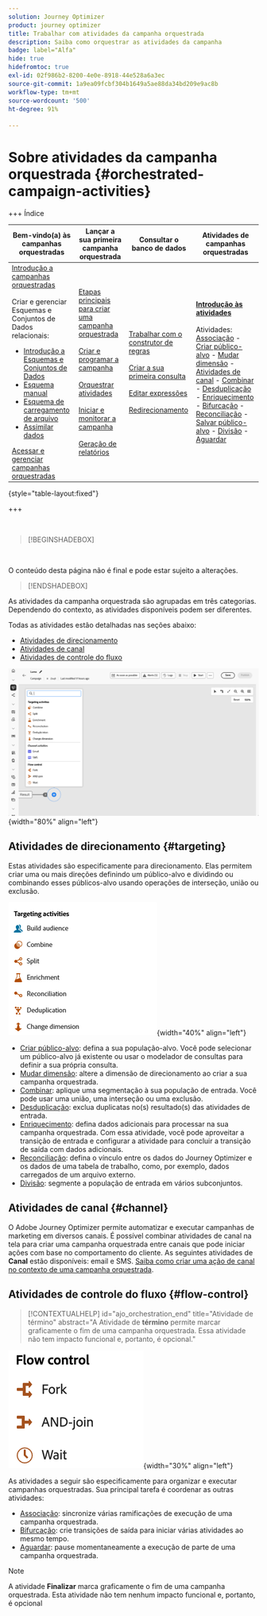 ```yaml
---
solution: Journey Optimizer
product: journey optimizer
title: Trabalhar com atividades da campanha orquestrada
description: Saiba como orquestrar as atividades da campanha
badge: label="Alfa"
hide: true
hidefromtoc: true
exl-id: 02f986b2-8200-4e0e-8918-44e528a6a3ec
source-git-commit: 1a9ea09fcbf304b1649a5ae88da34bd209e9ac8b
workflow-type: tm+mt
source-wordcount: '500'
ht-degree: 91%

---
```


# Sobre atividades da campanha orquestrada {#orchestrated-campaign-activities}


+++ Índice 

| Bem-vindo(a) às campanhas orquestradas | Lançar a sua primeira campanha orquestrada | Consultar o banco de dados | Atividades de campanhas orquestradas |
|---|---|---|---|
| [Introdução a campanhas orquestradas](../gs-orchestrated-campaigns.md)<br/><br/>Criar e gerenciar Esquemas e Conjuntos de Dados relacionais:</br> <ul><li>[Introdução a Esquemas e Conjuntos de Dados](../gs-schemas.md)</li><li>[Esquema manual](../manual-schema.md)</li><li>[Esquema de carregamento de arquivo](../file-upload-schema.md)</li><li>[Assimilar dados](../ingest-data.md)</li></ul>[Acessar e gerenciar campanhas orquestradas](../access-manage-orchestrated-campaigns.md) | [Etapas principais para criar uma campanha orquestrada](../gs-campaign-creation.md)<br/><br/>[Criar e programar a campanha](../create-orchestrated-campaign.md)<br/><br/>[Orquestrar atividades](../orchestrate-activities.md)<br/><br/>[Iniciar e monitorar a campanha](../start-monitor-campaigns.md)<br/><br/>[Geração de relatórios](../reporting-campaigns.md) | [Trabalhar com o construtor de regras](../orchestrated-rule-builder.md)<br/><br/>[Criar a sua primeira consulta](../build-query.md)<br/><br/>[Editar expressões](../edit-expressions.md)<br/><br/>[Redirecionamento](../retarget.md) | <b>[Introdução às atividades](about-activities.md)</b><br/><br/>Atividades:<br/>[Associação](and-join.md) - [Criar público-alvo](build-audience.md) - [Mudar dimensão](change-dimension.md) - [Atividades de canal](channels.md) - [Combinar](combine.md) - [Desduplicação](deduplication.md) - [Enriquecimento](enrichment.md) - [Bifurcação](fork.md) - [Reconciliação](reconciliation.md) - [Salvar público-alvo](save-audience.md) - [Divisão](split.md) - [Aguardar](wait.md) |

{style="table-layout:fixed"}

+++

<br/>

>[!BEGINSHADEBOX]

</br>

O conteúdo desta página não é final e pode estar sujeito a alterações.

>[!ENDSHADEBOX]

As atividades da campanha orquestrada são agrupadas em três categorias. Dependendo do contexto, as atividades disponíveis podem ser diferentes.

Todas as atividades estão detalhadas nas seções abaixo:

* [Atividades de direcionamento](#targeting)
* [Atividades de canal](#channel)
* [Atividades de controle do fluxo](#flow-control)

![Lista de atividades disponíveis na tela](../assets/orchestrated-activities.png){width="80%" align="left"}

## Atividades de direcionamento {#targeting}

Estas atividades são especificamente para direcionamento. Elas permitem criar uma ou mais direções definindo um público-alvo e dividindo ou combinando esses públicos-alvo usando operações de interseção, união ou exclusão.

![Lista de atividades de direcionamento](../assets/targeting-activities.png){width="40%" align="left"}

* [Criar público-alvo](build-audience.md): defina a sua população-alvo. Você pode selecionar um público-alvo já existente ou usar o modelador de consultas para definir a sua própria consulta.
* [Mudar dimensão](change-dimension.md): altere a dimensão de direcionamento ao criar a sua campanha orquestrada.
* [Combinar](combine.md): aplique uma segmentação à sua população de entrada. Você pode usar uma união, uma interseção ou uma exclusão.
* [Desduplicação](deduplication.md): exclua duplicatas no(s) resultado(s) das atividades de entrada.
* [Enriquecimento](enrichment.md): defina dados adicionais para processar na sua campanha orquestrada. Com essa atividade, você pode aproveitar a transição de entrada e configurar a atividade para concluir a transição de saída com dados adicionais.
* [Reconciliação](reconciliation.md): defina o vínculo entre os dados do Journey Optimizer e os dados de uma tabela de trabalho, como, por exemplo, dados carregados de um arquivo externo.
* [Divisão](split.md): segmente a população de entrada em vários subconjuntos.

## Atividades de canal {#channel}

O Adobe Journey Optimizer permite automatizar e executar campanhas de marketing em diversos canais. É possível combinar atividades de canal na tela para criar uma campanha orquestrada entre canais que pode iniciar ações com base no comportamento do cliente. As seguintes atividades de **Canal** estão disponíveis: email e SMS. [Saiba como criar uma ação de canal no contexto de uma campanha orquestrada](channels.md).

## Atividades de controle do fluxo {#flow-control}

>[!CONTEXTUALHELP]
>id="ajo_orchestration_end"
>title="Atividade de término"
>abstract="A Atividade de **término** permite marcar graficamente o fim de uma campanha orquestrada. Essa atividade não tem impacto funcional e, portanto, é opcional."

![Lista de atividades de controle do fluxo](../assets/flow-control-activities.png){width="30%" align="left"}

As atividades a seguir são especificamente para organizar e executar campanhas orquestradas. Sua principal tarefa é coordenar as outras atividades:

* [Associação](and-join.md): sincronize várias ramificações de execução de uma campanha orquestrada.
* [Bifurcação](fork.md): crie transições de saída para iniciar várias atividades ao mesmo tempo.
* [Aguardar](wait.md): pause momentaneamente a execução de parte de uma campanha orquestrada.
  <!--* [Test](test.md): Enable transitions based on specified conditions.-->

>[!NOTE]
>A atividade **Finalizar** marca graficamente o fim de uma campanha orquestrada. Esta atividade não tem nenhum impacto funcional e, portanto, é opcional
